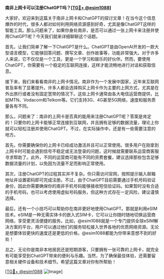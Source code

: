 **南非上网卡可以注册ChatGPT吗？[[TG💪+ @esim1088](https://t.me/s/esim1088)]**

大家好，欢迎来到这篇关于南非上网卡和ChatGPT的探讨文章！在当今这个信息爆炸的时代，很多人都对如何利用网络资源感到好奇，尤其是像ChatGPT这样的智能工具。那么问题来了，如果你身处南非，是否可以通过一张上网卡来注册并使用ChatGPT呢？今天我们就来详细聊聊这个话题。

首先，让我们简单了解一下ChatGPT是什么。ChatGPT是由OpenAI开发的一款大型语言模型，它能够回答问题、撰写文章、创作故事等，功能非常强大。对于许多人来说，它不仅仅是一个工具，更是一个学习和娱乐的好伙伴。然而，要使用ChatGPT，你需要有一个稳定的互联网连接，这样才能流畅地进行对话和获取信息。

接下来，我们来看看南非的上网卡情况。南非作为一个发展中国家，近年来互联网普及率有了显著提升。许多人都会选择购买上网卡作为主要的上网方式，尤其是在外出旅行或者没有固定宽带的情况下。这些上网卡通常由各大电信运营商提供，比如MTN、Vodacom和Telkom等。它们支持3G、4G甚至5G网络，速度和服务质量各有不同。

那么，问题来了：南非的上网卡是否真的能用来注册ChatGPT呢？答案是肯定的！只要你的上网卡能够正常连接到互联网，并且拥有足够的数据流量，理论上你就可以轻松注册并使用ChatGPT。不过，在实际操作中，还是有一些需要注意的地方。

首先，你需要确保你的上网卡已经成功激活并且可以正常使用。很多用户在刚拿到上网卡时可能会遇到信号不稳定或无法登录的问题，这时候就需要联系运营商客服寻求帮助了。此外，不同的运营商可能有不同的资费套餐，建议选择那些包含足够数据流量的计划，以免因为流量不足而影响正常使用。

其次，注册ChatGPT的过程其实并不复杂。你只需访问官网，按照提示输入邮箱地址并设置密码即可完成注册。不过，由于ChatGPT目前需要通过手机号码验证身份，因此你需要确保你的南非手机号码能够接收短信验证码。如果暂时没有合适的手机号码，也可以考虑使用虚拟号码服务，但这种方式存在一定风险，建议谨慎选择。

最后，还有一个小技巧可以帮助你在南非更好地使用ChatGPT。那就是利用eSIM技术。eSIM是一种无需实体卡的嵌入式SIM卡，它可以让你随时随地切换运营商网络，享受更灵活便捷的服务。比如，@esim1088就是一个专门提供全球eSIM解决方案的平台，用户可以通过他们的服务轻松接入世界各地的优质网络资源。无论是想要体验更快的速度还是更低的价格，@esim1088都能为你带来意想不到的好处！

总之，无论你是南非本地居民还是短期游客，只要拥有一张可靠的上网卡，就完全有可能享受到ChatGPT带来的便利与乐趣。当然，为了确保最佳体验，还需要留意相关硬件设备和技术细节。希望这篇文章对你有所帮助！

[[TG💪+ @esim1088](https://t.me/s/esim1088) ![Image](https://i.postimg.cc/4NQfJmqS/Snipaste-2025-05-13-00-14-12.png)]